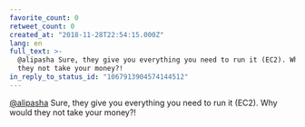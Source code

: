 ```yaml
---
favorite_count: 0
retweet_count: 0
created_at: "2018-11-28T22:54:15.000Z"
lang: en
full_text: >-
  @alipasha Sure, they give you everything you need to run it (EC2). Why would
  they not take your money?!
in_reply_to_status_id: "1067913904574144512"
---
```


[@alipasha](https://twitter.com/alipasha) Sure, they give you everything you
need to run it (EC2). Why would they not take your money?!
